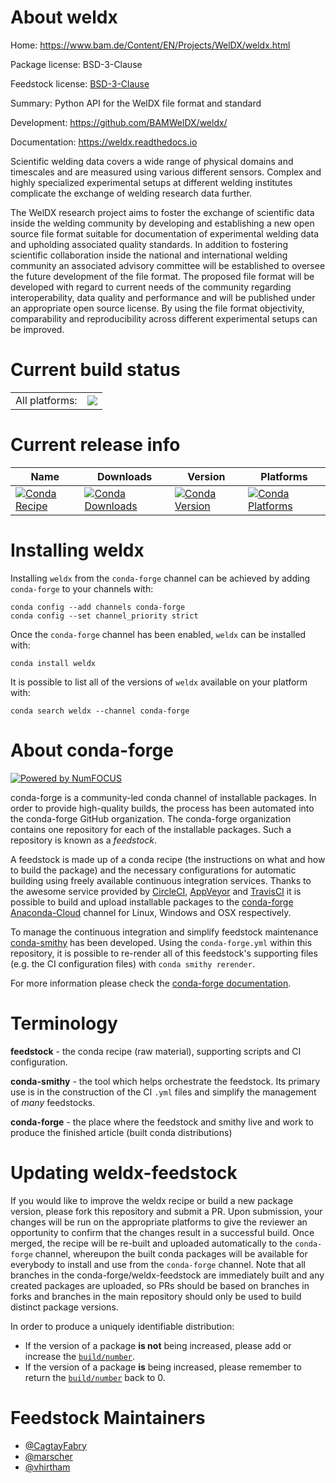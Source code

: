 About weldx
===========

Home: https://www.bam.de/Content/EN/Projects/WelDX/weldx.html

Package license: BSD-3-Clause

Feedstock license: [BSD-3-Clause](https://github.com/conda-forge/weldx-feedstock/blob/master/LICENSE.txt)

Summary: Python API for the WelDX file format and standard

Development: https://github.com/BAMWelDX/weldx/

Documentation: https://weldx.readthedocs.io

Scientific welding data covers a wide range of physical domains and
timescales and are measured using various different sensors. Complex and
highly specialized experimental setups at different welding institutes
complicate the exchange of welding research data further.

The WelDX research project aims to foster the exchange of scientific data
inside the welding community by developing and establishing a new open
source file format suitable for documentation of experimental welding data
and upholding associated quality standards. In addition to fostering
scientific collaboration inside the national and international welding
community an associated advisory committee will be established to oversee
the future development of the file format. The proposed file format will be
developed with regard to current needs of the community regarding
interoperability, data quality and performance and will be published under
an appropriate open source license. By using the file format objectivity,
comparability and reproducibility across different experimental setups can
be improved.


Current build status
====================


<table><tr><td>All platforms:</td>
    <td>
      <a href="https://dev.azure.com/conda-forge/feedstock-builds/_build/latest?definitionId=12037&branchName=master">
        <img src="https://dev.azure.com/conda-forge/feedstock-builds/_apis/build/status/weldx-feedstock?branchName=master">
      </a>
    </td>
  </tr>
</table>

Current release info
====================

| Name | Downloads | Version | Platforms |
| --- | --- | --- | --- |
| [![Conda Recipe](https://img.shields.io/badge/recipe-weldx-green.svg)](https://anaconda.org/conda-forge/weldx) | [![Conda Downloads](https://img.shields.io/conda/dn/conda-forge/weldx.svg)](https://anaconda.org/conda-forge/weldx) | [![Conda Version](https://img.shields.io/conda/vn/conda-forge/weldx.svg)](https://anaconda.org/conda-forge/weldx) | [![Conda Platforms](https://img.shields.io/conda/pn/conda-forge/weldx.svg)](https://anaconda.org/conda-forge/weldx) |

Installing weldx
================

Installing `weldx` from the `conda-forge` channel can be achieved by adding `conda-forge` to your channels with:

```
conda config --add channels conda-forge
conda config --set channel_priority strict
```

Once the `conda-forge` channel has been enabled, `weldx` can be installed with:

```
conda install weldx
```

It is possible to list all of the versions of `weldx` available on your platform with:

```
conda search weldx --channel conda-forge
```


About conda-forge
=================

[![Powered by
NumFOCUS](https://img.shields.io/badge/powered%20by-NumFOCUS-orange.svg?style=flat&colorA=E1523D&colorB=007D8A)](https://numfocus.org)

conda-forge is a community-led conda channel of installable packages.
In order to provide high-quality builds, the process has been automated into the
conda-forge GitHub organization. The conda-forge organization contains one repository
for each of the installable packages. Such a repository is known as a *feedstock*.

A feedstock is made up of a conda recipe (the instructions on what and how to build
the package) and the necessary configurations for automatic building using freely
available continuous integration services. Thanks to the awesome service provided by
[CircleCI](https://circleci.com/), [AppVeyor](https://www.appveyor.com/)
and [TravisCI](https://travis-ci.com/) it is possible to build and upload installable
packages to the [conda-forge](https://anaconda.org/conda-forge)
[Anaconda-Cloud](https://anaconda.org/) channel for Linux, Windows and OSX respectively.

To manage the continuous integration and simplify feedstock maintenance
[conda-smithy](https://github.com/conda-forge/conda-smithy) has been developed.
Using the ``conda-forge.yml`` within this repository, it is possible to re-render all of
this feedstock's supporting files (e.g. the CI configuration files) with ``conda smithy rerender``.

For more information please check the [conda-forge documentation](https://conda-forge.org/docs/).

Terminology
===========

**feedstock** - the conda recipe (raw material), supporting scripts and CI configuration.

**conda-smithy** - the tool which helps orchestrate the feedstock.
                   Its primary use is in the construction of the CI ``.yml`` files
                   and simplify the management of *many* feedstocks.

**conda-forge** - the place where the feedstock and smithy live and work to
                  produce the finished article (built conda distributions)


Updating weldx-feedstock
========================

If you would like to improve the weldx recipe or build a new
package version, please fork this repository and submit a PR. Upon submission,
your changes will be run on the appropriate platforms to give the reviewer an
opportunity to confirm that the changes result in a successful build. Once
merged, the recipe will be re-built and uploaded automatically to the
`conda-forge` channel, whereupon the built conda packages will be available for
everybody to install and use from the `conda-forge` channel.
Note that all branches in the conda-forge/weldx-feedstock are
immediately built and any created packages are uploaded, so PRs should be based
on branches in forks and branches in the main repository should only be used to
build distinct package versions.

In order to produce a uniquely identifiable distribution:
 * If the version of a package **is not** being increased, please add or increase
   the [``build/number``](https://docs.conda.io/projects/conda-build/en/latest/resources/define-metadata.html#build-number-and-string).
 * If the version of a package **is** being increased, please remember to return
   the [``build/number``](https://docs.conda.io/projects/conda-build/en/latest/resources/define-metadata.html#build-number-and-string)
   back to 0.

Feedstock Maintainers
=====================

* [@CagtayFabry](https://github.com/CagtayFabry/)
* [@marscher](https://github.com/marscher/)
* [@vhirtham](https://github.com/vhirtham/)

